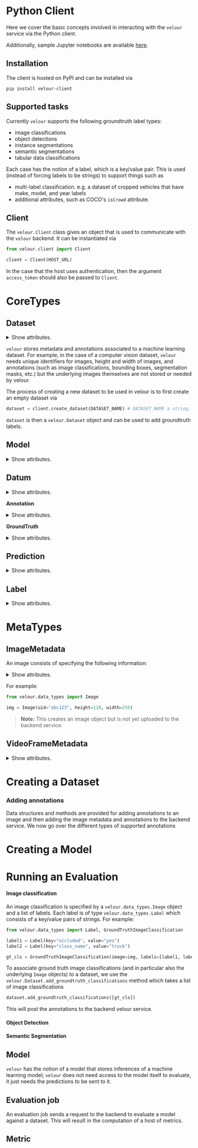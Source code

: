 # Python Client

Here we cover the basic concepts involved in interacting with the `velour` service via the Python client.

Additionally, sample Jupyter notebooks are available [here](https://github.com/Striveworks/velour/tree/main/sample_notebooks).

## Installation

The client is hosted on PyPI and can be installed via

```shell
pip install velour-client
```

## Supported tasks

Currently `velour` supports the following groundtruth label types:

- image classifications
- object detections
- instance segmentations
- semantic segmentations
- tabular data classifications

Each case has the notion of a label, which is a key/value pair. This is used (instead of forcing labels to be strings) to support things such as

- multi-label classification. e.g. a dataset of cropped vehicles that have make, model, and year labels
- additional attributes, such as COCO's `isCrowd` attribute.

## Client

The `velour.Client` class gives an object that is used to communicate with the `velour` backend. It can be instantiated via

```py
from velour.client import Client

client = Client(HOST_URL)
```

In the case that the host uses authentication, then the argument `access_token` should also be passed to `Client`.

# CoreTypes

## Dataset

<details>
<summary>Show attributes.</summary>

| attribute | type | description |
| - | - | - |
| id | `int` |  |
| name | `str` |  |
| metadata | `dict[str, Union[float, str]]`|  |
| geospatial | `dict` | GeoJSON format. |

</details>

`velour` stores metadata and annotations associated to a machine learning dataset. For example, in the case of a computer vision dataset, `velour` needs unique identifiers for images, height and width of images, and annotations (such as image classifications, bounding boxes, segmentation masks, etc.) but the underlying images themselves are not stored or needed by velour.

The process of creating a new dataset to be used in velour is to first create an empty dataset via

```py
dataset = client.create_dataset(DATASET_NAME) # DATASET_NAME a string.
```

`dataset` is then a `velour.Dataset` object and can be used to add groundtruth labels.

## Model

<details>
<summary>Show attributes.</summary>

| attribute | type | description |
| - | - | - |
| id | `int` |  |
| name | `str` |  |
| metadata | `dict[str, Union[float, str]]`|  |
| geospatial | `dict` | GeoJSON format. |

</details>

## Datum

<details>
<summary>Show attributes.</summary>

| attribute | type | description |
| - | - | - |
| uid | `str` |  |
| dataset | `str` |  |
| metadata | `dict[str, Union[float, str]]`|  |
| geospatial | `dict` | GeoJSON format. |

</details>

**Annotation**

<details>
<summary>Show attributes.</summary>

| attribute | type | description |
| - | - | - |
| task_type | `enums.TaskType` |
| labels | `list[Label]` | |
| metadata | `dict[str, Union[float, str]]`||
| bounding_box | `schemas.BoundingBox` ||
| polygon | `schemas.Polygon` ||
| multipolygon | `schemas.MultiPolygon` ||
| raster | `schemas.Raster` ||
| jsonb | todo ||

</details>

 **GroundTruth**

<details>
<summary>Show attributes.</summary>

| attribute | type | description |
| - | - | - |
| datum | `Datum` | |
| annotations | `list[Annotation]` | |

</details>

## Prediction

<details>
<summary>Show attributes.</summary>

| attribute | type | description |
| - | - | - |
| model | `str` |
| datum | `Datum` | |
| annotations | `list[Annotation]` | |

</details>

## Label

<details>
<summary>Show attributes.</summary>

| attribute | type | description |
| - | - | - |
| key | `str` | |
| value | `int` | |
| score | `Optional[float]` | 0-1 |

</details>

# MetaTypes

## ImageMetadata

An image consists of specifying the following information:

<details>
<summary>Show attributes.</summary>

| name | type | description |
| - | - | - |
| uid | string | A unique identifier for the image. This is up to the enduser but some typical options are a filename/path in object store or a dataset specific image id (such as the image id in the COCO dataset) |
| height | integer | The height of the image. This is necessary for certain operations in the backend, such as converting a polygon contour to a mask                                                                    |
| width | integer | The width of the image. This is necessary for certain operations in the backend, such as converting a polygon contour to a mask                                                                     |
| frame (optional) | integer | The frame number in the case that the image is a frame of a video |

</details>

For example:

```py
from velour.data_types import Image

img = Image(uid="abc123", height=128, width=256)
```

> **Note:** This creates an image object but is not yet uploaded to the backend service.

## VideoFrameMetadata

<details>
<summary>Show attributes.</summary>

| name | type | description |
| - | - | - |
| image | `ImageMetadata` | Image corresponding to video frame. |
| frame | `int` | Video frame number. |

</details>


# Creating a Dataset

### Adding annotations

Data structures and methods are provided for adding annotations to an image and then adding the image metadata and annotations to the backend service. We now go over the different types of supported annotations

# Creating a Model

# Running an Evaluation

#### Image classification

An image classification is specified by a `velour.data_types.Image` object and a list of labels. Each label is of type `velour.data_types.Label` which consists of a key/value pairs of strings. For example:

```py
from velour.data_types import Label, GroundTruthImageClassification

label1 = Label(key="occluded", value="yes")
label2 = Label(key="class_name", value="truck")

gt_cls = GroundTruthImageClassification(image=img, labels=[label1, label2])
```

To associate ground truth image classifications (and in particular also the underlying `Image` objects) to a dataset, we use the `velour.Dataset.add_groundtruth_classifications` method which takes a list of image classifications

```py
dataset.add_groundtruth_classifications([gt_cls])
```

This will post the annotations to the backend velour service.

#### Object Detection

#### Semantic Segmentation

## Model

`velour` has the notion of a model that stores inferences of a machine learning model; `velour` does not need access to the model itself to evaluate, it just needs the predictions to be sent to it.

## Evaluation job

An evaluation job sends a request to the backend to evaluate a model against a dataset. This will result in the computation of a host of metrics.

## Metric
